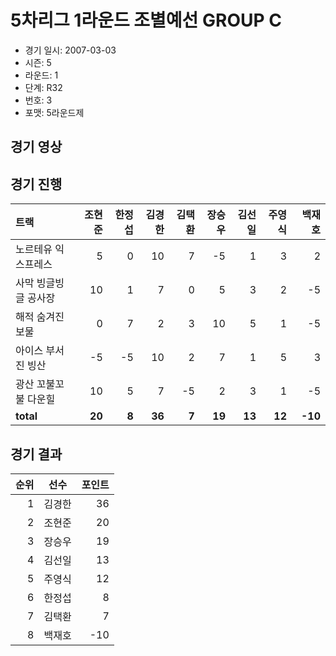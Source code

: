 # 5차리그 1라운드 조별예선 GROUP C

- 경기 일시: 2007-03-03
- 시즌: 5
- 라운드: 1
- 단계: R32
- 번호: 3
- 포맷: 5라운드제





## 경기 영상
## 경기 진행

| 트랙 | 조현준 | 한정섭 | 김경한 | 김택환 | 장승우 | 김선일 | 주영식 | 백재호 |
|:---|---:|---:|---:|---:|---:|---:|---:|---:|
| 노르테유 익스프레스 | 5 | 0 | 10 | 7 | -5 | 1 | 3 | 2 |
| 사막 빙글빙글 공사장 | 10 | 1 | 7 | 0 | 5 | 3 | 2 | -5 |
| 해적 숨겨진 보물 | 0 | 7 | 2 | 3 | 10 | 5 | 1 | -5 |
| 아이스 부서진 빙산 | -5 | -5 | 10 | 2 | 7 | 1 | 5 | 3 |
| 광산 꼬불꼬불 다운힐 | 10 | 5 | 7 | -5 | 2 | 3 | 1 | -5 |
| __total__ | __20__ | __8__ | __36__ | __7__ | __19__ | __13__ | __12__ | __-10__ |




## 경기 결과

| 순위 | 선수 | 포인트 |
|---:|:---:|---:|
| 1 | 김경한 | 36 |
| 2 | 조현준 | 20 |
| 3 | 장승우 | 19 |
| 4 | 김선일 | 13 |
| 5 | 주영식 | 12 |
| 6 | 한정섭 | 8 |
| 7 | 김택환 | 7 |
| 8 | 백재호 | -10 |

